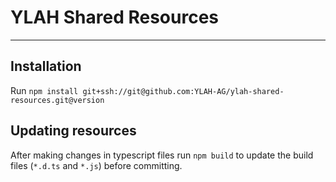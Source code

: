 # YLAH Shared Resources

---
## Installation
Run `npm install git+ssh://git@github.com:YLAH-AG/ylah-shared-resources.git@version`

## Updating resources
After making changes in typescript files run `npm build` to update the build files (`*.d.ts` and `*.js`) before committing.
